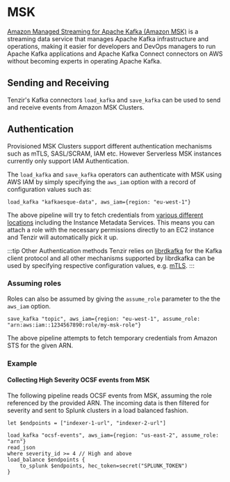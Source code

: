 # MSK

[Amazon Managed Streaming for Apache Kafka (Amazon
MSK)](https://aws.amazon.com/msk/) is a streaming data service that manages
Apache Kafka infrastructure and operations, making it easier for developers and
DevOps managers to run Apache Kafka applications and Apache Kafka Connect
connectors on AWS without becoming experts in operating Apache Kafka.

## Sending and Receiving

Tenzir's Kafka connectors `load_kafka` and `save_kafka` can be used to send and
receive events from Amazon MSK Clusters.

## Authentication

Provisioned MSK Clusters support different authentication mechanisms such as
mTLS, SASL/SCRAM, IAM etc. However Serverless MSK instances currently only
support IAM Authentication.

The `load_kafka` and `save_kafka` operators can authenticate with MSK using AWS
IAM by simply specifying the `aws_iam` option with a record of configuration
values such as:

```tql
load_kafka "kafkaesque-data", aws_iam={region: "eu-west-1"}
```

The above pipeline will try to fetch credentials from [various different
locations](/next/tql2/operators/load_kafka#aws_iam--record-optional) including
the Instance Metadata Services. This means you can attach a role with the
necessary permissions directly to an EC2 instance and Tenzir will automatically
pick it up.

:::tip Other Authentication methods
Tenzir relies on [librdkafka](https://github.com/confluentinc/librdkafka) for
the Kafka client protocol and all other mechanisms supported by librdkafka can
be used by specifying respective configuration values, e.g.
[mTLS](https://github.com/confluentinc/librdkafka/wiki/Using-SSL-with-librdkafka).
:::

### Assuming roles

Roles can also be assumed by giving the `assume_role` parameter to the the `aws_iam` option.

```tql
save_kafka "topic", aws_iam={region: "eu-west-1", assume_role: "arn:aws:iam::1234567890:role/my-msk-role"}
```

The above pipeline attempts to fetch temporary credentials from Amazon STS for
the given ARN.

### Example

#### Collecting High Severity OCSF events from MSK

The following pipeline reads OCSF events from MSK, assuming the role referenced by
the provided ARN. The incoming data is then filtered for severity and sent to
Splunk clusters in a load balanced fashion.

```tql
let $endpoints = ["indexer-1-url", "indexer-2-url"]

load_kafka "ocsf-events", aws_iam={region: "us-east-2", assume_role: "arn"}
read_json
where severity_id >= 4 // High and above
load_balance $endpoints {
    to_splunk $endpoints, hec_token=secret("SPLUNK_TOKEN")
}
```
